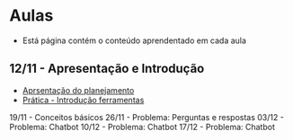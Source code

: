 # Aulas 
* Está página contém o conteúdo aprendentado em cada aula 

## 12/11 - Apresentação e Introdução
* [Aprsentação do planejamento](https://youtu.be/8pmNft4VmYg)
* [Prática - Introdução ferramentas](https://youtu.be/Wtq1plY4ZWs)

19/11 - Conceitos básicos
26/11 - Problema: Perguntas e respostas
03/12 - Problema: Chatbot
10/12 - Problema: Chatbot
17/12 - Problema: Chatbot

